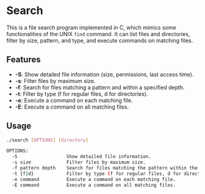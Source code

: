 # Search

This is a file search program implemented in C, which mimics some functionalities of the UNIX `find` command. It can list files and directories, filter by size, pattern, and type, and execute commands on matching files.

## Features

- **-S**: Show detailed file information (size, permissions, last access time).
- **-s**: Filter files by maximum size.
- **-f**: Search for files matching a pattern and within a specified depth.
- **-t**: Filter by type (f for regular files, d for directories).
- **-e**: Execute a command on each matching file.
- **-E**: Execute a command on all matching files.

## Usage

```sh
./search [OPTIONS] [directory]

OPTIONS:
  -S                  Show detailed file information.
  -s size             Filter files by maximum size.
  -f pattern depth    Search for files matching the pattern within the specified depth.
  -t {f|d}            Filter by type (f for regular files, d for directories).
  -e command          Execute a command on each matching file.
  -E command          Execute a command on all matching files.
